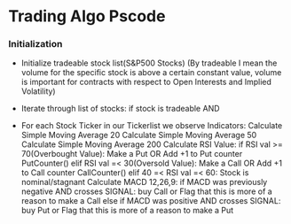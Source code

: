 # Trading Algo Pscode 

### Initialization
- Initialize tradeable stock list(S&P500 Stocks)
(By tradeable I mean the volume for the specific stock is above a certain constant value, volume is important for contracts with respect to Open Interests and Implied Volatility)
- Iterate through list of stocks:
    if stock is tradeable
    AND 

- For each Stock Ticker in our Tickerlist we observe Indicators:
    Calculate Simple Moving Average 20
    Calculate Simple Moving Average 50
    Calculate Simple Moving Average 200
    Calculate RSI Value:
        if RSI val >= 70(Overbought Value):
            Make a Put OR Add +1 to Put counter PutCounter()
        elif RSI val =< 30(Oversold Value):
            Make a Call OR Add +1 to Call counter CallCounter()
        elif 40 =< RSI val =< 60:
            Stock is nominal/stagnant
    Calculate MACD 12,26,9:
        if MACD was previously negative AND crosses SIGNAL:
            buy Call or Flag that this is more of a reason to make a Call
        else if MACD was positive AND crosses SIGNAL:
            buy Put or Flag that this is more of a reason to make a Put  









